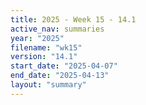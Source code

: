 ```yaml
---
title: 2025 - Week 15 - 14.1
active_nav: summaries
year: "2025"
filename: "wk15"
version: "14.1"
start_date: "2025-04-07"
end_date: "2025-04-13"
layout: "summary"
---
```

